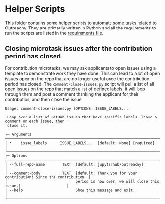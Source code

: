 # Helper Scripts

This folder contains some helper scripts to automate some tasks related to
Outreachy. They are primarily written in Python and all the requirements to
run the scripts are listed in the [requirements file](./requirements.txt).

## Closing microtask issues after the contribution period has closed

For contribution microtasks, we may ask applicants to open issues using a
template to demonstrate work they have done. This can lead to a lot of open
issues open on the repo that are no longer useful once the contribution
period has closed. The `comment-close-issues.py` script will pull a list of all
open issues on the repo that match a list of defined labels, it will loop
through them and post a comment thanking the applicant for their contribution,
and then close the issue.

```{bash}
Usage: comment-close-issues.py [OPTIONS] ISSUE_LABELS...                                           
                                                                                                    
 Loop over a list of GitHub issues that have specific labels, leave a comment on each issue, then   
 close it.                                                                                          
                                                                                                    
╭─ Arguments ──────────────────────────────────────────────────────────────────────────────────────╮
│ *    issue_labels      ISSUE_LABELS...  [default: None] [required]                               │
╰──────────────────────────────────────────────────────────────────────────────────────────────────╯
╭─ Options ────────────────────────────────────────────────────────────────────────────────────────╮
│ --full-repo-name        TEXT  [default: jupyterhub/outreachy]                                    │
│ --comment-body          TEXT  [default: Thank you for your contribution! Since the contribution  │
│                               period is now over, we will close this issue.]                     │
│ --help                        Show this message and exit.                                        │
╰──────────────────────────────────────────────────────────────────────────────────────────────────╯
```